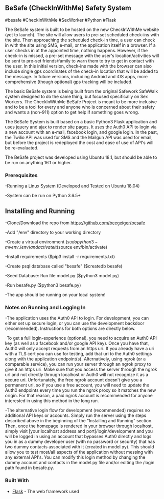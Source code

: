 ## BeSafe (CheckInWithMe) Safety System
#besafe #CheckInWithMe #SexWorker #Python #Flask

The BeSafe system is built to be hosted on the new CheckInWithMe website (yet to launch). The site will allow users to pre-set scheduled check-ins with the site. Then approaching the scheduled check-in time, a user can check in with the site using SMS, e-mail, or the application itself in a browser. If a user checks in at the appointed time, nothing happens. However, if the check-in is missed, a pre-set message with the user's location/activities will be sent to pre-set friends/family to warn them to try to get in contact with the user. In this initial version, check-ins made with the browser can also include single gps coordinates of the check-in location that will be added to the message. In future versions, including Android and iOS apps, more comprehensive (though optional) gps tracking will be included.

The basic BeSafe system is being built from the original Safework SafeWalk system designed to do the same thing, but focused specifically on Sex Workers. The CheckInWithMe BeSafe Project is meant to be more inclusive and to be a tool for every and anyone who is concerned about their safety and wants a (non-911) option to get help if something goes wrong.

The BeSafe System is built based on a basic Python3 Flask application and uses jquery and ajax to render site pages. It uses the Auth0 API to login via a new account with an e-mail, facebook login, and google login. In the past, the Twilio API was used for SMS and the Mailgun API was used for email, but before the project is redeployed the cost and ease of use of API's will be re-evaluated.

The BeSafe project was developed using Ubuntu 18.1, but should be able to be run on anything 16.1 or higher.

### Prerequisites

-Running a Linux System (Developed and Tested on Ubuntu 18.04)

-System can be run on Python 3.6.5+

## Installing and Running

-Clone/Download the repo from https://github.com/beegeiger/besafe

-Add "/env" directory to your working directory

-Create a virtual environment ($sudo python3 -m venv ./env) and activate it ($source env/bin/activate)

-Install requirements ($pip3 install -r requirements.txt)

-Create psql database called "besafe" ($createdb besafe)

-Seed Database: Run file model.py ($python3 model.py)

-Run besafe.py ($python3 besafe.py)

-The app should be running on your local system!

### Notes on Running and Logging In

-The application uses the Auth0 API to login. For development, you can either set up secure login, or you can use the development backdoor (recommended). Instructions for both options are directly below.

-To get a full login-experience (optional), you need to acquire an Auth0 API key (as well as a facebook and/or google API key). Once you have that, Auth0 will only accept requests from an https uri. If you already have a uri with a TLS cert you can use for testing, add that uri to the Auth0 settings along with the application endpoint(s). Alternatively, using ngrok (or a comparable service), you can run your server through an ngrok proxy to give it an https uri. Make sure that you access the server through the ngrok url and not directly through localhost or Auth0 will not recognize it as a secure uri. Unfortunately, the free ngrok account doesn't give you a permanent uri, so if you use a free account, you will need to update the Auth0 endpoints every time you run the ngrok proxy so it matches the new origin. For that reason, a paid ngrok account is recommended for anyone interested in using this method in the long run.

-The alternative login flow for development (recommended) requires no additional API keys or accounts. Simply run the server using the steps described above in the beginning of the "Installing and Running" section. Then, once the homepage is rendered in your browser through localhost, simply visit [your localhost address and port]/login/development and you will be logged in using an account that bypasses Auth0 directly and logs you in as a dummy developer user (with no password or security) that has two dummy contacts associated with it (created in model.py). This should allow you to test most/all aspects of the application without messing with any external API's. You can modify this login method by changing the dummy account and contacts in the model.py file and/or editing the /login path found in besafe.py.

### Built With

* [Flask](http://flask.pocoo.org/) - The web framework used

